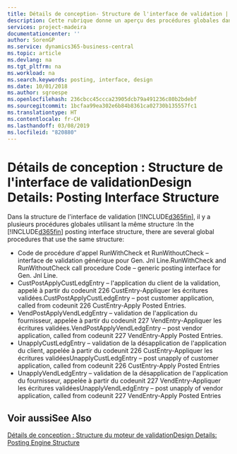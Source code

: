 ```yaml
---
title: Détails de conception- Structure de l'interface de validation | Microsoft Docs
description: Cette rubrique donne un aperçu des procédures globales dans la structure de l'interface de validation.
services: project-madeira
documentationcenter: ''
author: SorenGP
ms.service: dynamics365-business-central
ms.topic: article
ms.devlang: na
ms.tgt_pltfrm: na
ms.workload: na
ms.search.keywords: posting, interface, design
ms.date: 10/01/2018
ms.author: sgroespe
ms.openlocfilehash: 236cbcc45ccca23905dcb79a491236c80b2bdebf
ms.sourcegitcommit: 1bcfaa99ea302e6b84b8361ca02730b135557fc1
ms.translationtype: HT
ms.contentlocale: fr-CH
ms.lasthandoff: 03/08/2019
ms.locfileid: "820880"
---
```

# <a name="design-details-posting-interface-structure"></a><span data-ttu-id="26f47-103">Détails de conception : Structure de l'interface de validation</span><span class="sxs-lookup"><span data-stu-id="26f47-103">Design Details: Posting Interface Structure</span></span>
<span data-ttu-id="26f47-104">Dans la structure de l'interface de validation [!INCLUDE[d365fin](includes/d365fin_md.md)], il y a plusieurs procédures globales utilisant la même structure :</span><span class="sxs-lookup"><span data-stu-id="26f47-104">In the [!INCLUDE[d365fin](includes/d365fin_md.md)] posting interface structure, there are several global procedures that use the same structure:</span></span>  
  
* <span data-ttu-id="26f47-105">Code de procédure d'appel RunWithCheck et RunWithoutCheck – interface de validation générique pour Gen. Jnl Line.</span><span class="sxs-lookup"><span data-stu-id="26f47-105">RunWithCheck and RunWithoutCheck call procedure Code – generic posting interface for Gen. Jnl Line.</span></span>  
* <span data-ttu-id="26f47-106">CustPostApplyCustLedgEntry – l'application du client de la validation, appelé à partir du codeunit 226 CustEntry-Appliquer les écritures validées.</span><span class="sxs-lookup"><span data-stu-id="26f47-106">CustPostApplyCustLedgEntry – post customer application, called from codeunit 226 CustEntry-Apply Posted Entries.</span></span>  
* <span data-ttu-id="26f47-107">VendPostApplyVendLedgEntry – validation de l'application du fournisseur, appelée à partir du codeunit 227 VendEntry-Appliquer les écritures validées.</span><span class="sxs-lookup"><span data-stu-id="26f47-107">VendPostApplyVendLedgEntry – post vendor application, called from codeunit 227 VendEntry-Apply Posted Entries.</span></span>  
* <span data-ttu-id="26f47-108">UnapplyCustLedgEntry – validation de la désapplication de l'application du client, appelée à partir du codeunit 226 CustEntry-Appliquer les écritures validées</span><span class="sxs-lookup"><span data-stu-id="26f47-108">UnapplyCustLedgEntry – post unapply of customer application, called from codeunit 226 CustEntry-Apply Posted Entries</span></span>  
* <span data-ttu-id="26f47-109">UnapplyVendLedgEntry – validation de la désapplication de l'application du fournisseur, appelée à partir du codeunit 227 VendEntry-Appliquer les écritures validées</span><span class="sxs-lookup"><span data-stu-id="26f47-109">UnapplyVendLedgEntry – post unapply of vendor application, called from codeunit 227 VendEntry-Apply Posted Entries</span></span>  
  
## <a name="see-also"></a><span data-ttu-id="26f47-110">Voir aussi</span><span class="sxs-lookup"><span data-stu-id="26f47-110">See Also</span></span>  
[<span data-ttu-id="26f47-111">Détails de conception : Structure du moteur de validation</span><span class="sxs-lookup"><span data-stu-id="26f47-111">Design Details: Posting Engine Structure</span></span>](design-details-posting-engine-structure.md)